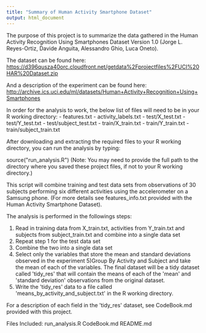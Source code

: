 ```yaml
---
title: "Summary of Human Activity Smartphone Dataset"
output: html_document
---
```

The purpose of this project is to summarize the data gathered in the Human Activity Recognition Using Smartphones Dataset Version 1.0 (Jorge L. Reyes-Ortiz, Davide Anguita, Alessandro Ghio, Luca Oneto).

The dataset can be found here:
https://d396qusza40orc.cloudfront.net/getdata%2Fprojectfiles%2FUCI%20HAR%20Dataset.zip

And a description of the experiment can be found here:
http://archive.ics.uci.edu/ml/datasets/Human+Activity+Recognition+Using+Smartphones

In order for the analysis to work, the below list of files will need to be in your R working
directory:
    - features.txt
    - activity_labels.txt
    - test/X_test.txt
    - test/Y_test.txt
    - test/subject_test.txt
    - train/X_train.txt
    - train/Y_train.txt
    - train/subject_train.txt

After downloading and extracting the required files to your R working directory, you can run the analysis by typing:

source("run_analysis.R") (Note: You may need to provide the full path to the directory where you saved these project files, if not to your R working directory.)

This script will combine training and test data sets from observations of 30 subjects performing six different activities using the accelerometer on a Samsung phone. (For more details see features_info.txt provided with the Human Activity Smartphone Dataset).

The analysis is performed in the followings steps:
  1) Read in training data from X_train.txt, activities from Y_train.txt and subjects from subject_train.txt and combine into a single data set
  2) Repeat step 1 for the test data set
  3) Combine the two into a single data set
  4) Select only the variables that store the mean and standard deviations observed in the experiment
  5)Group By Activity and Subject and take the mean of each of the variables. The final dataset will be a tidy dataset called 'tidy_res' that will contain the means of each of the 'mean' and 'standard deviation' observations from the original dataset.
  6) Write the 'tidy_res' data to a file called 'means_by_activity_and_subject.txt' in the R working directory.
  
For a description of each field in the 'tidy_res' dataset, see CodeBook.md provided with this project.

Files Included:
  run_analysis.R
  CodeBook.md
  README.md

